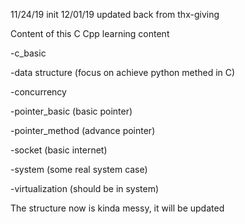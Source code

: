 11/24/19    init
12/01/19    updated back from thx-giving


Content of this C Cpp learning content

-c_basic

-data structure (focus on achieve python methed in C)

-concurrency 

-pointer_basic (basic pointer)

-pointer_method (advance pointer)

-socket (basic internet)

-system (some real system case)

-virtualization (should be in system)

The structure now is kinda messy, it will be updated 


